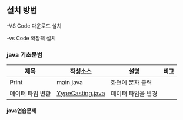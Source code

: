 ## 설치 방법
-VS Code 다운로드 설치

-vs Code 확장팩 설치 
### java 기초문범
| 제목 | 작성소스 | 설명 | 비고 |
| --- | --- | --- | --- |
| Print | main.java | 화면에 문자 출력 |
|데이터 타입 변환|[YypeCasting.java](https://github.com/lovestar7914/studs_java/edit/master/README.md)|데이터 타입을 변경|
#### java연습문제
